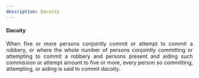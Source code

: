 ```yaml
---
description: Dacoity
---
```


#### Dacoity
<div style="text-align: justify">

When five or more persons conjointly commit or attempt to commit a robbery, or where the whole number of persons conjointly committing or attempting to commit a robbery and persons present and aiding such commission or attempt amount to five or more, every person so committing, attempting, or aiding is said to commit dacoity.

</div>